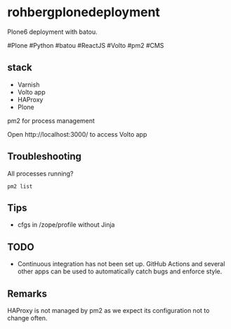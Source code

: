 rohbergplonedeployment
======================

Plone6 deployment with batou. 

#Plone #Python #batou #ReactJS #Volto #pm2 #CMS

stack
---------

* Varnish
* Volto app
* HAProxy
* Plone

pm2 for process management


Open http://localhost:3000/ to access Volto app


Troubleshooting
-----------------

All processes running?

`pm2 list`

Tips
-----

- cfgs in /zope/profile without Jinja


TODO
------
 
- Continuous integration has not been set up. 
GitHub Actions and several other apps can be used to automatically catch bugs and enforce style. 

Remarks
-------

HAProxy is not managed by pm2 as we expect its configuration not to change often.
